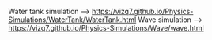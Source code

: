 Water tank simulation --> https://vizq7.github.io/Physics-Simulations/WaterTank/WaterTank.html
Wave simulation --> https://vizq7.github.io/Physics-Simulations/Wave/wave.html

